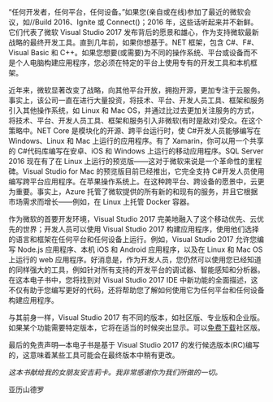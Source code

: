 “任何开发者，任何平台，任何设备。”如果您(亲自或在线)参加了最近的微软会议，如//Build 2016、Ignite 或 Connect()；2016 年，这些话听起来并不新鲜。它们代表了微软 Visual Studio 2017 发布背后的愿景和雄心，作为支持微软最新战略的最终开发工具。直到几年前，如果你想基于。NET 框架，包含 C#、F#、Visual Basic 和 C++。如果您想要(或需要)为不同的操作系统、平台或设备而不是个人电脑构建应用程序，您必须在特定的平台上使用专有的开发工具和本机框架。

近年来，微软显著改变了战略，向其他平台开放，拥抱开源，更加专注于云服务。事实上，该公司一直在进行大量投资，将技术、平台、开发人员工具、框架和服务引入其他操作系统，如 Linux 和 Mac OS，并通过比过去更加关注服务的方式，将技术、平台、开发人员工具、框架和服务引入非微软(有时是敌对)受众。在这个策略中。NET Core 是模块化的开源、跨平台运行时，使 C#开发人员能够编写在 Windows、Linux 和 Mac 上运行的应用程序。有了 Xamarin，你可以用一个共享的 C#代码库编写在安卓、iOS 和 Windows 上运行的移动应用程序。SQL Server 2016 现在有了在 Linux 上运行的预览版——这对于微软来说是一个革命性的里程碑。Visual Studio for Mac 的预览版目前已经推出，它完全支持 C#开发人员使用编写跨平台应用程序。在苹果操作系统上。在这种跨平台、跨设备的愿景中，云更为重要。事实上，Azure 托管了微软提供的所有新的和现有的服务，并且它根据市场需求而增长——例如，在 Linux 上托管 Docker 容器。

作为微软的首要开发环境，Visual Studio 2017 完美地融入了这个移动优先、云优先的世界；开发人员可以使用 Visual Studio 2017 构建应用程序，使用他们选择的语言和框架在任何平台和任何设备上运行。例如，Visual Studio 2017 允许您编写 Node.js 应用程序、本机 iOS 和 Android 应用程序，以及在 Linux 和 Mac OS 上运行的 web 应用程序。好消息是，作为开发人员，您仍然可以使用您已经知道的同样强大的工具，例如针对所有支持的开发平台的调试器、智能感知和分析器。在这本电子书中，您将找到对 Visual Studio 2017 IDE 中新功能的全面描述，这不仅有助于您编写更好的代码，还将帮助您了解如何使用它为任何平台和任何设备构建应用程序。

与其前身一样，Visual Studio 2017 有不同的版本，如社区版、专业版和企业版。如果某个功能需要特定版本，它将在适当的时候突出显示。可以[免费下载](https://www.visualstudio.com/vs/)社区版。

最后的免责声明—本电子书是基于 Visual Studio 2017 的发行候选版本(RC)编写的，这意味着某些工具可能会在最终版本中稍有更改。

*这本书献给我的女朋友安吉莉卡。我非常感谢你为我们所做的一切。*

亚历山德罗